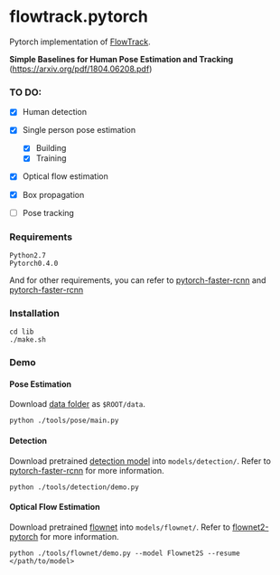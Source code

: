 # flowtrack.pytorch
Pytorch implementation of [FlowTrack](https://arxiv.org/pdf/1804.06208.pdf).

**Simple Baselines for Human Pose Estimation and Tracking** (https://arxiv.org/pdf/1804.06208.pdf)



### TO DO:

- [x] Human detection
- [x] Single person pose estimation
	- [x] Building
	- [x] Training
- [x] Optical flow estimation
- [x] Box propagation
- [ ] Pose tracking



### Requirements
```
Python2.7
Pytorch0.4.0
```
And for other requirements, you can refer to [pytorch-faster-rcnn](https://github.com/ruotianluo/pytorch-faster-rcnn) and [pytorch-faster-rcnn](https://github.com/ruotianluo/pytorch-faster-rcnn)
### Installation

```shell
cd lib
./make.sh
```



### Demo

#### Pose Estimation

Download [data folder](https://drive.google.com/drive/folders/1RqsY3ONtYlxQfLg2acJm36qTtqvHDCik?usp=sharing) as `$ROOT/data`.

```shell
python ./tools/pose/main.py
```



#### Detection

Download pretrained [detection model](https://drive.google.com/file/d/18PKsPqSBx7C940zz95siAKiI_6aSE5hO/view?usp=sharing) into `models/detection/`. Refer to [pytorch-faster-rcnn](https://github.com/ruotianluo/pytorch-faster-rcnn) for more information.

```shell
python ./tools/detection/demo.py
```

#### 

#### Optical Flow Estimation

Download pretrained [flownet](https://drive.google.com/file/d/17d0x6q3FZZCfHMz7vND8E78WIZreqito/view?usp=sharing) into `models/flownet/`. Refer to [flownet2-pytorch](https://github.com/NVIDIA/flownet2-pytorch) for more information.

```shell
python ./tools/flownet/demo.py --model Flownet2S --resume </path/to/model>
```

